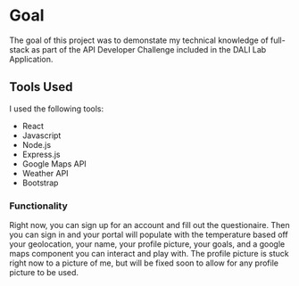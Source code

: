 # Goal
The goal of this project was to demonstate my technical knowledge of full-stack as part of the API Developer Challenge included in the DALI Lab Application.

## Tools Used
I used the following tools:
* React
* Javascript
* Node.js
* Express.js
* Google Maps API
* Weather API
* Bootstrap

### Functionality
Right now, you can sign up for an account and fill out the questionaire. Then you can sign in and your portal will populate with the temperature based off your geolocation, your name, your profile picture, your goals, and a google maps component you can interact and play with. The profile picture is stuck right now to a picture of me, but will be fixed soon to allow for any profile picture to be used.
